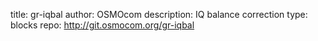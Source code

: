 title: gr-iqbal
author: OSMOcom
description: IQ balance correction
type: blocks
repo: http://git.osmocom.org/gr-iqbal
